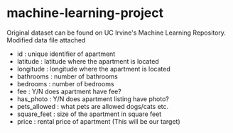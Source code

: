 # machine-learning-project

 Original dataset can be found on UC Irvine's Machine Learning Repository. Modified data file attached

- id : unique identifier of apartment
- latitude : latitude where the apartment is located
- longitude : longitude where the apartment is located
- bathrooms : number of bathrooms
- bedrooms : number of bedrooms
- fee : Y/N does apartment have fee?
- has_photo : Y/N does apartment listing have photo?
- pets_allowed : what pets are allowed dogs/cats etc.
- square_feet : size of the apartment in square feet
- price : rental price of apartment (This will be our target)

